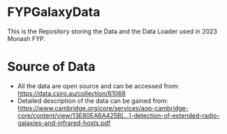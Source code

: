 # FYPGalaxyData
This is the Repository storing the Data and the Data Loader used in 2023 Monash FYP. 
# Source of Data
- All the data are open source and can be accessed from: https://data.csiro.au/collection/61068
- Detailed description of the data can be gained from: https://www.cambridge.org/core/services/aop-cambridge-core/content/view/13E80EA6A425B[…]-detection-of-extended-radio-galaxies-and-infrared-hosts.pdf
